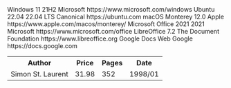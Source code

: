 <!--
Nombre: Sergio Morales
Curso: ASIR1
Fecha: 01/04/2025
Ejercicio: Catálogo de Software Informático y Reseña de Libros
-->

<documento>
    <catalogo xmlns:os="http://www.ejemplo.com/os" xmlns:office="http://www.ejemplo.com/office">
        <!-- Software de Sistemas Operativos -->
        <os:software>
            <os:nombre>Windows 11</os:nombre>
            <os:version>21H2</os:version>
            <os:desarrollador>Microsoft</os:desarrollador>
            <os:url>https://www.microsoft.com/windows</os:url>
        </os:software>
        <os:software>
            <os:nombre>Ubuntu 22.04</os:nombre>
            <os:version>22.04 LTS</os:version>
            <os:desarrollador>Canonical</os:desarrollador>
            <os:url>https://ubuntu.com</os:url>
        </os:software>
        <os:software>
            <os:nombre>macOS Monterey</os:nombre>
            <os:version>12.0</os:version>
            <os:desarrollador>Apple</os:desarrollador>
            <os:url>https://www.apple.com/macos/monterey/</os:url>
        </os:software>
        <office:software>
            <office:nombre>Microsoft Office 2021</office:nombre>
            <office:version>2021</office:version>
            <office:desarrollador>Microsoft</office:desarrollador>
            <office:url>https://www.microsoft.com/office</office:url>
        </office:software>
        <office:software>
            <office:nombre>LibreOffice</office:nombre>
            <office:version>7.2</office:version>
            <office:desarrollador>The Document Foundation</office:desarrollador>
            <office:url>https://www.libreoffice.org</office:url>
        </office:software>
        <office:software>
            <office:nombre>Google Docs</office:nombre>
            <office:version>Web</office:version>
            <office:desarrollador>Google</office:desarrollador>
            <office:url>https://docs.google.com</office:url>
        </office:software>
    </catalogo>
    <libros>
        <bookreview>
            <title>Introducción a XML</title>
            <table>
                <tr align="center">
                    <th>Author</th>
                    <th>Price</th>
                    <th>Pages</th>
                    <th>Date</th>
                </tr>
                <tr align="left">
                    <td>Simon St. Laurent</td>
                    <td>31.98</td>
                    <td>352</td>
                    <td>1998/01</td>
                </tr>
            </table>
        </bookreview>
    </libros>
</documento>
